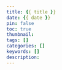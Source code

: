 ```yaml
---
title: {{ title }}
date: {{ date }}
pin: false
toc: true
thumbnail:
tags: []
categories: []
keywords: []
description:
---
```

